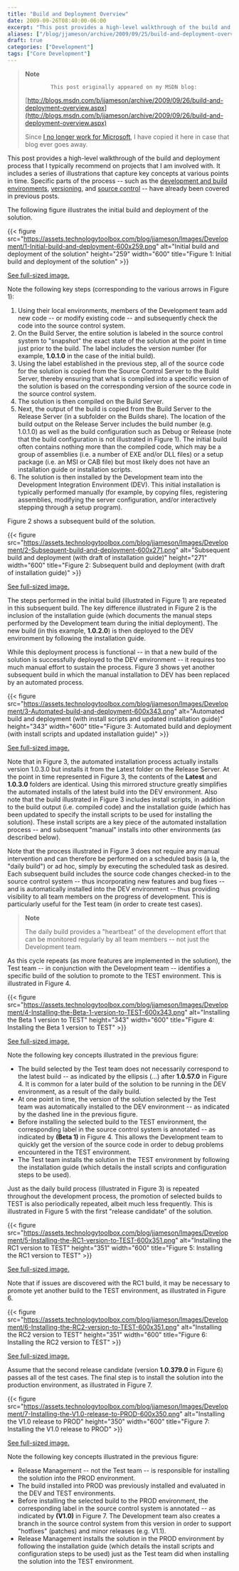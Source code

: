 ```yaml
---
title: "Build and Deployment Overview"
date: 2009-09-26T08:40:00-06:00
excerpt: "This post provides a high-level walkthrough of the build and deployment process that I typically recommend on projects that I am involved with. It includes a series of illustrations that capture key concepts at various points in time. Specific parts of..."
aliases: ["/blog/jjameson/archive/2009/09/25/build-and-deployment-overview.aspx", "/blog/jjameson/archive/2009/09/26/build-and-deployment-overview.aspx"]
draft: true
categories: ["Development"]
tags: ["Core Development"]
---
```


> **Note**
>
>             This post originally appeared on my MSDN blog:
>
> [http://blogs.msdn.com/b/jjameson/archive/2009/09/26/build-and-deployment-overview.aspx](http://blogs.msdn.com/b/jjameson/archive/2009/09/26/build-and-deployment-overview.aspx)
>
> Since [I no longer work for Microsoft](/blog/jjameson/2011/09/02/last-day-with-microsoft), I have copied it here in case that blog                 ever goes away.

This post provides a high-level walkthrough of the build and deployment process         that I typically recommend on projects that I am involved with. It includes a series         of illustrations that capture key concepts at various points in time. Specific parts         of the process -- such as the [development and build environments](/blog/jjameson/2009/09/25/development-and-build-environments), [versioning](/blog/jjameson/2009/04/03/best-practices-for-net-assembly-versioning), and [source control](/blog/jjameson/2009/09/26/best-practices-for-scm-and-the-daily-build-process) -- have already been covered in previous posts.

The following figure illustrates the initial build and deployment of the solution.

{{< figure
src="https://assets.technologytoolbox.com/blog/jjameson/Images/Development/1-Initial-build-and-deployment-600x259.png"
alt="Initial build and deployment of the solution"
height="259"
width="600"
title="Figure 1: Initial build and deployment of the solution" >}}

[See full-sized image.](https://assets.technologytoolbox.com/blog/jjameson/Images/Development/1-Initial-build-and-deployment-1210x523.png)

Note the following key steps (corresponding to the various arrows in Figure 1):

1. Using their local environments, members of the Development team add new code --
   or modify existing code -- and subsequently check the code into the source control
   system.
2. On the Build Server, the entire solution is labeled in the source control system
   to "snapshot" the exact state of the solution at the point in time just prior to
   the build. The label includes the version number (for example, **1.0.1.0**
   in the case of the initial build).
3. Using the label established in the previous step, all of the source code for the
   solution is copied from the Source Control Server to the Build Server, thereby ensuring
   that what is compiled into a specific version of the solution is based on the corresponding
   version of the source code in the source control system.
4. The solution is then compiled on the Build Server.
5. Next, the output of the build is copied from the Build Server to the Release Server
   (in a subfolder on the Builds share). The location of the build output on the Release
   Server includes the build number (e.g. 1.0.1.0) as well as the build configuration
   such as Debug or Release (note that the build configuration is not illustrated in
   Figure 1). The initial build often contains nothing more than the compiled code,
   which may be a group of assemblies (i.e. a number of EXE and/or DLL files) or a
   setup package (i.e. an MSI or CAB file) but most likely does not have an installation
   guide or installation scripts.
6. The solution is then installed by the Development team into the Development Integration
   Environment (DEV). This initial installation is typically performed manually (for
   example, by copying files, registering assemblies, modifying the server configuration,
   and/or interactively stepping through a setup program).

Figure 2 shows a subsequent build of the solution.

{{< figure
src="https://assets.technologytoolbox.com/blog/jjameson/Images/Development/2-Subsequent-build-and-deployment-600x271.png"
alt="Subsequent build and deployment (with draft of installation guide)"
height="271"
width="600"
title="Figure 2: Subsequent build and deployment (with draft of installation guide)" >}}

[See full-sized image.](https://assets.technologytoolbox.com/blog/jjameson/Images/Development/2-Subsequent-build-and-deployment-829x375.png)

The steps performed in the initial build (illustrated in Figure 1) are repeated         in this subsequent build. The key difference illustrated in Figure 2 is the inclusion         of the installation guide (which documents the manual steps performed by the Development         team during the initial deployment). The new build (in this example, **1.0.2.0**)         is then deployed to the DEV environment by following the installation guide.

While this deployment process is functional -- in that a new build of the solution         is successfully deployed to the DEV environment -- it requires too much manual effort         to sustain the process. Figure 3 shows yet another subsequent build in which the         manual installation to DEV has been replaced by an automated process.

{{< figure
src="https://assets.technologytoolbox.com/blog/jjameson/Images/Development/3-Automated-build-and-deployment-600x343.png"
alt="Automated build and deployment (with install scripts and updated installation guide)"
height="343"
width="600"
title="Figure 3: Automated build and deployment (with install scripts and updated installation guide)" >}}

[See full-sized image.](https://assets.technologytoolbox.com/blog/jjameson/Images/Development/3-Automated-build-and-deployment-926x530.png)

Note that in Figure 3, the automated installation process actually installs version         1.0.3.0 but installs it from the Latest folder on the Release Server. At the point         in time represented in Figure 3, the contents of the **Latest** and         **1.0.3.0** folders are identical. Using this mirrored structure greatly         simplifies the automated installs of the latest build into the DEV environment.         Also note that the build illustrated in Figure 3 includes install scripts, in addition         to the build output (i.e. compiled code) and the installation guide (which has been         updated to specify the install scripts to be used for installing the solution).         These install scripts are a key piece of the automated installation process -- and         subsequent "manual" installs into other environments (as described below).

Note that the process illustrated in Figure 3 does not require any manual intervention         and can therefore be performed on a scheduled basis (&agrave; la, the "daily         build") or ad hoc, simply by executing the scheduled task as desired. Each subsequent         build includes the source code changes checked-in to the source control system --         thus incorporating new features and bug fixes -- and is automatically installed         into the DEV environment -- thus providing visibility to all team members on the         progress of development. This is particularly useful for the Test team (in order         to create test cases).

> **Note**
>
> The daily build provides a "heartbeat" of the development effort that can be monitored regularly by all team members -- not just the Development team.

As this cycle repeats (as more features are implemented in the solution), the Test         team -- in conjunction with the Development team -- identifies a specific build         of the solution to promote to the TEST environment. This is illustrated in Figure         4.

{{< figure
src="https://assets.technologytoolbox.com/blog/jjameson/Images/Development/4-Installing-the-Beta-1-version-to-TEST-600x343.png"
alt="Installing the Beta 1 version to TEST"
height="343"
width="600"
title="Figure 4: Installing the Beta 1 version to TEST" >}}

[See full-sized image.](https://assets.technologytoolbox.com/blog/jjameson/Images/Development/4-Installing-the-Beta-1-version-to-TEST-940x538.png)

Note the following key concepts illustrated in the previous figure:

- The build selected by the Test team does not necessarily correspond to the latest
  build -- as indicated by the ellipsis (&hellip;) after **1.0.57.0**
  in Figure 4. It is common for a later build of the solution to be running in the
  DEV environment, as a result of the daily build.
- At one point in time, the version of the solution selected by the Test team was
  automatically installed to the DEV environment -- as indicated by the dashed line
  in the previous figure.
- Before installing the selected build to the TEST environment, the corresponding
  label in the source control system is annotated -- as indicated by **(Beta 1)**
  in Figure 4. This allows the Development team to quickly get the version of the
  source code in order to debug problems encountered in the TEST environment.
- The Test team installs the solution in the TEST environment by following the installation
  guide (which details the install scripts and configuration steps to be used).

Just as the daily build process (illustrated in Figure 3) is repeated throughout         the development process, the promotion of selected builds to TEST is also periodically         repeated, albeit much less frequently. This is illustrated in Figure 5 with the         first "release candidate" of the solution.

{{< figure
src="https://assets.technologytoolbox.com/blog/jjameson/Images/Development/5-Installing-the-RC1-version-to-TEST-600x351.png"
alt="Installing the RC1 version to TEST"
height="351"
width="600"
title="Figure 5: Installing the RC1 version to TEST" >}}

[See full-sized image.](https://assets.technologytoolbox.com/blog/jjameson/Images/Development/5-Installing-the-RC1-version-to-TEST-1382x809.png)

Note that if issues are discovered with the RC1 build, it may be necessary to promote         yet another build to the TEST environment, as illustrated in Figure 6.

{{< figure
src="https://assets.technologytoolbox.com/blog/jjameson/Images/Development/6-Installing-the-RC2-version-to-TEST-600x351.png"
alt="Installing the RC2 version to TEST"
height="351"
width="600"
title="Figure 6: Installing the RC2 version to TEST" >}}

[See full-sized image.](https://assets.technologytoolbox.com/blog/jjameson/Images/Development/6-Installing-the-RC2-version-to-TEST-1381x808.png)

Assume that the second release candidate (version **1.0.379.0** in         Figure 6) passes all of the test cases. The final step is to install the solution         into the production environment, as illustrated in Figure 7.

{{< figure
src="https://assets.technologytoolbox.com/blog/jjameson/Images/Development/7-Installing-the-V1.0-release-to-PROD-600x350.png"
alt="Installing the V1.0 release to PROD"
height="350"
width="600"
title="Figure 7: Installing the V1.0 release to PROD" >}}

[See full-sized image.](https://assets.technologytoolbox.com/blog/jjameson/Images/Development/7-Installing-the-V1.0-release-to-PROD-1382x807.png)

Note the following key concepts illustrated in the previous figure:

- Release Management -- not the Test team -- is responsible for installing the solution
  into the PROD environment.
- The build installed into PROD was previously installed and evaluated in the DEV
  and TEST environments.
- Before installing the selected build to the PROD environment, the corresponding
  label in the source control system is annotated -- as indicated by **(V1.0)**
  in Figure 7. The Development team also creates a branch in the source control system
  from this version in order to support "hotfixes" (patches) and minor releases (e.g.
  V1.1).
- Release Management installs the solution in the PROD environment by following the
  installation guide (which details the install scripts and configuration steps to
  be used) just as the Test team did when installing the solution into the TEST environment.

